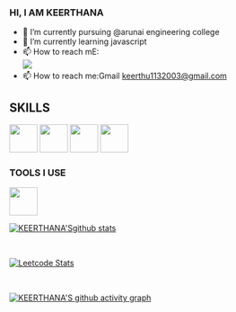 ###  HI, I AM KEERTHANA
- 🔭 I’m currently pursuing @arunai engineering college
- 🌱 I’m currently learning javascript
- 📫 How to reach mE:<br> [<img src="https://img.shields.io/badge/LinkedIn-0077B5?style=for-the-badge&logo=linkedin&logoColor=white" />](https://www.linkedin.com/in/keerthana-panjatcharam-a9b309211/)
- 📫 How to reach me:Gmail keerthu1132003@gmail.com

## SKILLS
   
 
   <img height="50" width="50" src="https://img.icons8.com/color/48/000000/html-5.png" />
    <img height="50" width="50" src="https://img.icons8.com/color/48/000000/python.png" />
   <img height="50" width="50" src="https://img.icons8.com/color/48/000000/css3.png" />
   <img height="50" width="50" src="https://img.icons8.com/color/48/000000/bootstrap.png" />
   
 
    
 ### TOOLS I USE
<img height="50" width="50" src="https://img.icons8.com/color/48/000000/visual-studio-code-2019.png"/> 
   
   
   
   
[![KEERTHANA'Sgithub stats](https://github-readme-stats.vercel.app/api?username=KEERTHANA&hide=issues,contribs&theme=dark)](https://github.com/Keerthuuu/keerthuuu/edit/main/README.md)

<br>

[![Leetcode Stats](https://leetcode.card.workers.dev/?username=KEERTHANA&theme=auto&width=346)](https://leetcode.com/KEERTHANAprogrammer)

<br>

[![KEERTHANA'S  github activity graph](https://activity-graph.herokuapp.com/graph?username=KEERTHANA&theme=react-dark)](https://github.com/Keerthuuu/keerthuuu/edit/main/README.md)
